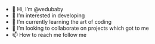 - 👋 Hi, I’m @vedubaby
- 👀 I’m interested in developing 
- 🌱 I’m currently learning the art of coding
- 💞️ I’m looking to collaborate on projects which got to me
- 📫 How to reach me follow me

<!---
vedubaby/vedubaby is a ✨ special ✨ repository because its `README.md` (this file) appears on your GitHub profile.
You can click the Preview link to take a look at your changes.
--->
